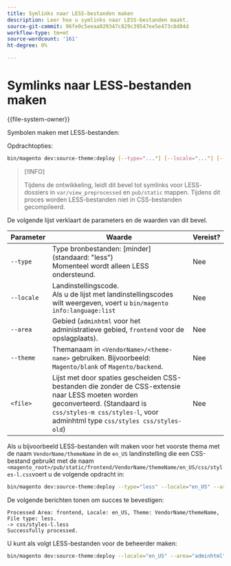 ```yaml
---
title: Symlinks naar LESS-bestanden maken
description: Leer hoe u symlinks naar LESS-bestanden maakt.
source-git-commit: 96fe0c5eeaa029347c829c39547ee5e473c8d04d
workflow-type: tm+mt
source-wordcount: '161'
ht-degree: 0%

---
```



# Symlinks naar LESS-bestanden maken

{{file-system-owner}}

Symbolen maken met LESS-bestanden:

Opdrachtopties:

```bash
bin/magento dev:source-theme:deploy [--type="..."] [--locale="..."] [--area="..."] [--theme="..."] [file1] ... [fileN]
```

>[!INFO]
>
>Tijdens de ontwikkeling, leidt dit bevel tot symlinks voor LESS- dossiers in `var/view_preprocessed` en `pub/static` mappen. Tijdens dit proces worden LESS-bestanden niet in CSS-bestanden gecompileerd.

De volgende lijst verklaart de parameters en de waarden van dit bevel.

| Parameter | Waarde | Vereist? |
| --------- | ----- | --------- |
| `--type` | Type bronbestanden: [minder] (standaard: &quot;less&quot;)<br>Momenteel wordt alleen LESS ondersteund. | Nee |
| `--locale` | Landinstellingscode.<br>Als u de lijst met landinstellingscodes wilt weergeven, voert u `bin/magento info:language:list` | Nee |
| `--area` | Gebied (`adminhtml` voor het administratieve gebied, `frontend` voor de opslagplaats). | Nee |
| `--theme` | Themanaam in `<VendorName>/<theme-name>` gebruiken. Bijvoorbeeld: `Magento/blank` of `Magento/backend`. | Nee |
| `<file>` | Lijst met door spaties gescheiden CSS-bestanden die zonder de CSS-extensie naar LESS moeten worden geconverteerd. (Standaard is `css/styles-m css/styles-l`, voor adminhtml type `css/styles css/styles-old`) | Nee |

Als u bijvoorbeeld LESS-bestanden wilt maken voor het voorste thema met de naam `VendorName/themeName` in de `en_US` landinstelling die een CSS-bestand gebruikt met de naam `<magento_root>/pub/static/frontend/VendorName/themeName/en_US/css/styles-l.css`voert u de volgende opdracht in:

```bash
bin/magento dev:source-theme:deploy --type="less" --locale="en_US" --area="frontend" --theme="VendorName/themeName" css/styles-l
```

De volgende berichten tonen om succes te bevestigen:

```terminal
Processed Area: frontend, Locale: en_US, Theme: VendorName/themeName, File type: less.
-> css/styles-l.less
Successfully processed.
```

U kunt als volgt LESS-bestanden voor de beheerder maken:

```bash
bin/magento dev:source-theme:deploy --locale="en_US" --area="adminhtml" --theme="Magento/backend" css/styles css/styles-old
```
